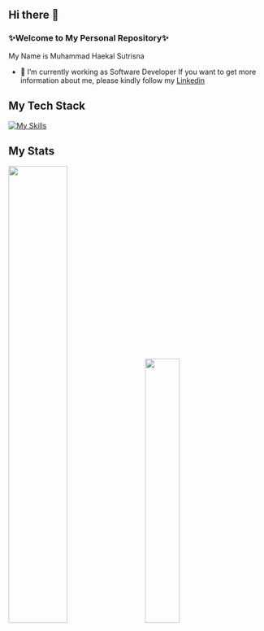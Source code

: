 ## Hi there 👋


### ✨Welcome to My Personal Repository✨

My Name is Muhammad Haekal Sutrisna
- 🔭 I’m currently working as Software Developer If you want to get more information about me, please kindly follow my [Linkedin](https://linkedin.com/in/haekalsutrisna/)

## My Tech Stack 
[![My Skills](https://skillicons.dev/icons?i=js,jquery,mysql,mongodb,postgres,py,nodejs,react,express,figma,php)](https://skillicons.dev)

## My Stats
<img src="https://github-readme-stats.vercel.app/api?username=haekalsutrisna&show_icons=true&theme=tokyonight" width="48%"> &nbsp; &nbsp; &nbsp; <img src="https://github-readme-stats.vercel.app/api/top-langs/?username=haekalsutrisna&layout=compact&theme=tokyonight" width="36.5%">

